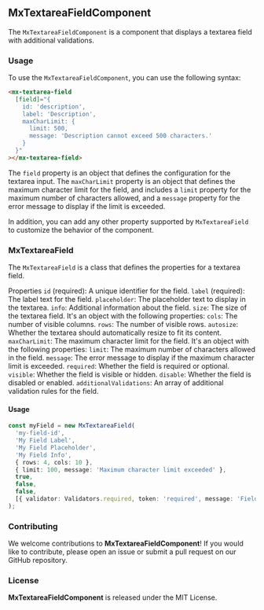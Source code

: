 ## MxTextareaFieldComponent
The `MxTextareaFieldComponent` is a component that displays a textarea field with additional validations.

### Usage
To use the `MxTextareaFieldComponent`, you can use the following syntax:
```html
<mx-textarea-field
  [field]="{
    id: 'description',
    label: 'Description',
    maxCharLimit: {
      limit: 500,
      message: 'Description cannot exceed 500 characters.'
    }
  }"
></mx-textarea-field>
```

The `field` property is an object that defines the configuration for the textarea input. The `maxCharLimit` property is an object that defines the maximum character limit for the field, and includes a `limit` property for the maximum number of characters allowed, and a `message` property for the error message to display if the limit is exceeded.

In addition, you can add any other property supported by `MxTextareaField` to customize the behavior of the component.

### MxTextareaField
The `MxTextareaField` is a class that defines the properties for a textarea field.

Properties
`id` (required): A unique identifier for the field.
`label` (required): The label text for the field.
`placeholder`: The placeholder text to display in the textarea.
`info`: Additional information about the field.
`size`: The size of the textarea field. It's an object with the following properties:
  `cols`: The number of visible columns.
  `rows`: The number of visible rows.
  `autosize`: Whether the textarea should automatically resize to fit its content.
`maxCharLimit`: The maximum character limit for the field. It's an object with the following properties:
  `limit`: The maximum number of characters allowed in the field.
  `message`: The error message to display if the maximum character limit is exceeded.
`required`: Whether the field is required or optional.
`visible`: Whether the field is visible or hidden.
`disable`: Whether the field is disabled or enabled.
`additionalValidations`: An array of additional validation rules for the field.

#### Usage
```ts
const myField = new MxTextareaField(
  'my-field-id',
  'My Field Label',
  'My Field Placeholder',
  'My Field Info',
  { rows: 4, cols: 10 },
  { limit: 100, message: 'Maximum character limit exceeded' },
  true,
  false,
  false,
  [{ validator: Validators.required, token: 'required', message: 'Field is required' }]
);
```

### Contributing
We welcome contributions to **MxTextareaFieldComponent**! If you would like to contribute, please open an issue or submit a pull request on our GitHub repository.

### License
**MxTextareaFieldComponent** is released under the MIT License.
